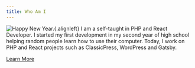 ```yaml
---
title: Who Am I
---
```

![Happy New Year.](http://getbenonit.test/user/media/avatar.jpg){.alignleft}
I am a self-taught in PHP and React Developer. I started my first development in my second year of high school helping random people learn how to use their computer. Today, I work on PHP and React projects such as ClassicPress, WordPress and Gatsby.
<div class="learn-more">
    <a href="about-me">Learn More</a>
</div>